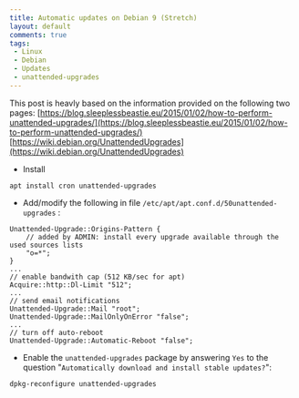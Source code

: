 ```yaml
---
title: Automatic updates on Debian 9 (Stretch)
layout: default
comments: true
tags:
 - Linux
 - Debian
 - Updates
 - unattended-upgrades
---
```


This post is heavly based on the information provided on the following two pages:
[https://blog.sleeplessbeastie.eu/2015/01/02/how-to-perform-unattended-upgrades/](https://blog.sleeplessbeastie.eu/2015/01/02/how-to-perform-unattended-upgrades/)
[https://wiki.debian.org/UnattendedUpgrades](https://wiki.debian.org/UnattendedUpgrades)


* Install
```shell
apt install cron unattended-upgrades
```

* Add/modify the following in file `/etc/apt/apt.conf.d/50unattended-upgrades` :
```config
Unattended-Upgrade::Origins-Pattern {
    // added by ADMIN: install every upgrade available through the used sources lists
    "o=*";
}
...
// enable bandwith cap (512 KB/sec for apt)
Acquire::http::Dl-Limit "512";
...
// send email notifications
Unattended-Upgrade::Mail "root";
Unattended-Upgrade::MailOnlyOnError "false";
...
// turn off auto-reboot
Unattended-Upgrade::Automatic-Reboot "false";
```

* Enable the `unattended-upgrades` package by answering `Yes` to the question "`Automatically download and install stable updates?`":
```shell
dpkg-reconfigure unattended-upgrades
```
